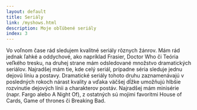 ```yaml
---
layout: default
title: Seriály
link: /myshows.html
description: Moje obľúbené seriály
index: 3
---
```


Vo voľnom čase rád sledujem kvalitné seriály rôznych žánrov. Mám rád jednak ľahké a oddychové, ako napríklad Frasier, Doctor Who či Teória veľkého tresku, na druhej strane mám odsledované množstvo dramatických seriálov. Najradšej mám tie, kde celý seriál, prípadne séria sleduje jednu dejovú líniu a postavy. Dramatické seriály tohoto druhu zaznamenávajú v posledných rokoch nárast kvality a vďaka väčšej dĺžke umožňujú hlbšie rozvinutie dejových línii a charakterov postáv. Najradšej mám minisérie (napr. Fargo alebo A Night Of), z ostatných sú mojimi favoritmi House of Cards, Game of thrones či Breaking Bad.
